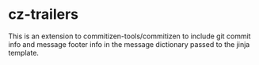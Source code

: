# cz-trailers

This is an extension to commitizen-tools/commitizen to include git commit info and message footer info in the message dictionary passed to the jinja template.
